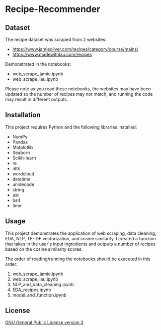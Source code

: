 # Recipe-Recommender

## Dataset
The recipe dataset was scraped from 2 websites: 
- https://www.jamieoliver.com/recipes/category/course/mains/
- https://www.madewithlau.com/recipes

Demonstrated in the notebooks:
- web_scrape_jamie.ipynb
- web_scrape_lau.ipynb

Please note as you read these notebooks, the websites may have been updated so the number of recipes may not match, and running the code may result in different outputs.
## Installation
This project requires Python and the following libraries installed:
- NumPy
- Pandas
- Matplotlib
- Seaborn
- Scikit-learn
- re
- nltk
- wordcloud
- datetime
- unidecode
- string
- ast
- bs4
- time

## Usage
This project demonstrates the application of web scraping, data cleaning, EDA, NLP, TF-IDF vectorization, and cosine similarity. I created a function that takes in the user's input ingredients and outputs a number of recipes based on the cosine similarity scores.  

The order of reading/running the notebooks should be executed in this order:
1. web_scrape_jamie.ipynb
2. web_scrape_lau.ipynb
3. NLP_and_data_cleaning.ipynb
4. EDA_recipes.ipynb
5. model_and_function.ipynb

## License 
[GNU General Public License version 3](https://opensource.org/license/gpl-3-0/)
